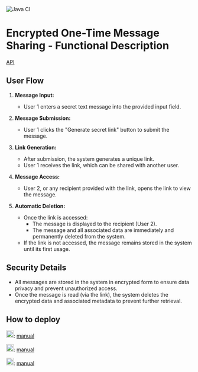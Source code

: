 ![Java CI](https://github.com/Kasean/SecretsProvider/actions/workflows/ci.yaml/badge.svg)

# Encrypted One-Time Message Sharing - Functional Description

[API](API_DESCRIPTION.md)



## User Flow

1. **Message Input:**
   - User 1 enters a secret text message into the provided input field.

2. **Message Submission:**
   - User 1 clicks the "Generate secret link" button to submit the message.

3. **Link Generation:**
   - After submission, the system generates a unique link.
   - User 1 receives the link, which can be shared with another user.

4. **Message Access:**
   - User 2, or any recipient provided with the link, opens the link to view the message.

5. **Automatic Deletion:**
   - Once the link is accessed:
     - The message is displayed to the recipient (User 2).
     - The message and all associated data are immediately and permanently deleted from the system.
   - If the link is not accessed, the message remains stored in the system until its first usage.

## Security Details

- All messages are stored in the system in encrypted form to ensure data privacy and prevent unauthorized access.
- Once the message is read (via the link), the system deletes the encrypted data and associated metadata to prevent further retrieval.


## How to deploy

<img src="https://upload.wikimedia.org/wikipedia/commons/8/87/Windows_logo_-_2021.svg" alt="Windows Logo" width="20" height="20">: [manual](deployments/windows/instructions/MANUAL.md)

<img src="https://upload.wikimedia.org/wikipedia/commons/a/af/Tux.png" alt="Linux Logo" width="20" height="20">: [manual](deployments/linux/instructions/MANUAL.md)

<img src="https://upload.wikimedia.org/wikipedia/commons/a/a7/Docker-svgrepo-com.svg" alt="Docker Logo" width="20" height="20">: [manual](deployments/linux/instructions/MANUAL.md)